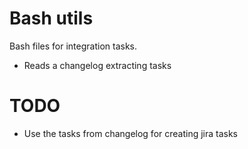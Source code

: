 # Bash utils
Bash files for integration tasks.
- Reads a changelog extracting tasks

# TODO
- Use the tasks from changelog for creating jira tasks
